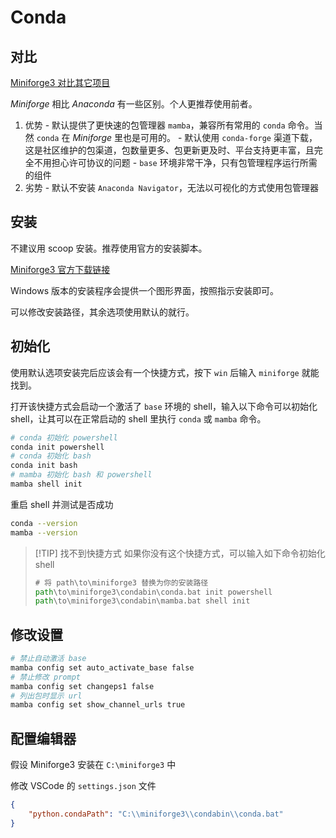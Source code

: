 # Conda

## 对比

[Miniforge3 对比其它项目](https://conda-forge.org/docs/user/introduction/)

*Miniforge* 相比 *Anaconda* 有一些区别。个人更推荐使用前者。

  1. 优势
    - 默认提供了更快速的包管理器 `mamba`，兼容所有常用的 `conda` 命令。当然 `conda` 在 *Miniforge* 里也是可用的。
    - 默认使用 `conda-forge` 渠道下载，这是社区维护的包渠道，包数量更多、包更新更及时、平台支持更丰富，且完全不用担心许可协议的问题
    - `base` 环境非常干净，只有包管理程序运行所需的组件
  2. 劣势
    - 默认不安装 `Anaconda Navigator`，无法以可视化的方式使用包管理器

## 安装

不建议用 scoop 安装。推荐使用官方的安装脚本。

[Miniforge3 官方下载链接](https://conda-forge.org/download/)

Windows 版本的安装程序会提供一个图形界面，按照指示安装即可。

可以修改安装路径，其余选项使用默认的就行。

## 初始化

使用默认选项安装完后应该会有一个快捷方式，按下 `win` 后输入 `miniforge` 就能找到。

打开该快捷方式会启动一个激活了 `base` 环境的 shell，输入以下命令可以初始化 shell，让其可以在正常启动的 shell 里执行 `conda` 或 `mamba` 命令。

```sh
# conda 初始化 powershell
conda init powershell
# conda 初始化 bash
conda init bash
# mamba 初始化 bash 和 powershell
mamba shell init
```

重启 shell 并测试是否成功
```sh
conda --version
mamba --version
```

> [!TIP] 找不到快捷方式
> 如果你没有这个快捷方式，可以输入如下命令初始化 shell
>
> ```cmd
> # 将 path\to\miniforge3 替换为你的安装路径
> path\to\miniforge3\condabin\conda.bat init powershell
> path\to\miniforge3\condabin\mamba.bat shell init
> ```

## 修改设置
```sh
# 禁止自动激活 base
mamba config set auto_activate_base false
# 禁止修改 prompt
mamba config set changeps1 false
# 列出包时显示 url
mamba config set show_channel_urls true
```

## 配置编辑器
假设 Miniforge3 安装在 ```C:\miniforge3``` 中

修改 VSCode 的 ```settings.json``` 文件

```json
{
    "python.condaPath": "C:\\miniforge3\\condabin\\conda.bat"
}
```